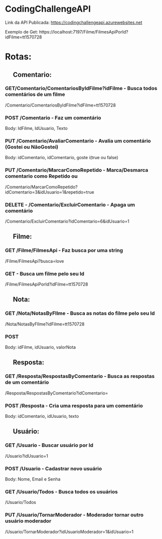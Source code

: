 # CodingChallengeAPI

Link da API Publicada: https://codingchallengeapi.azurewebsites.net

Exemplo de Get: https://localhost:7197/Filme/FilmesApiPorId?idFilme=tt1570728


# Rotas:

## &emsp; Comentario:
### GET/Comentario/ComentariosByIdFilme?idFilme - Busca todos comentários de um filme
/Comentario/ComentariosByIdFilme?idFilme=tt1570728

### POST /Comentario - Faz um comentário

Body: IdFilme, IdUsuario, Texto

### PUT /Comentario/AvaliarComentario - Avalia um comentário (Gostei ou NãoGostei)
Body: idComentario, idComentario, goste i(true ou false)

### PUT /Comentario/MarcarComoRepetido - Marca/Desmarca comentario como Repetido ou 
/Comentario/MarcarComoRepetido?idComentario=3&idUsuario=1&repetido=true

### DELETE - /Comentario/ExcluirComentario - Apaga um comentário
/Comentario/ExcluirComentario?idComentario=6&idUsuario=1





## &emsp; Filme:
### GET /Filme/FilmesApi - Faz busca por uma string
/Filme/FilmesApi?busca=love

### GET - Busca um filme pelo seu Id
/Filme/FilmesApiPorId?idFilme=tt1570728



## &emsp; Nota:

### GET /Nota/NotasByFIlme - Busca as notas do filme pelo seu Id
/Nota/NotasByFIlme?idFilme=tt1570728

### POST
Body: idFilme, idUsuario, valorNota





## &emsp; Resposta:
### GET /Resposta/RespostasByComentario - Busca as respostas de um comentário
/Resposta/RespostasByComentario?idComentario=

### POST /Resposta - Cria uma resposta para um comentário
Body: idComentario, idUsuario, texto





## &emsp; Usuário:

### GET /Usuario - Buscar usuário por Id

/Usuario?idUsuario=1

### POST /Usuario - Cadastrar novo usuário

Body: Nome, Email e Senha 

### GET /Usuario/Todos - Busca todos os usuários

/Usuario/Todos

### PUT /Usuario/TornarModerador - Moderador tornar outro usuário moderador

/Usuario/TornarModerador?idUsuarioModerador=1&idUsuario=1
